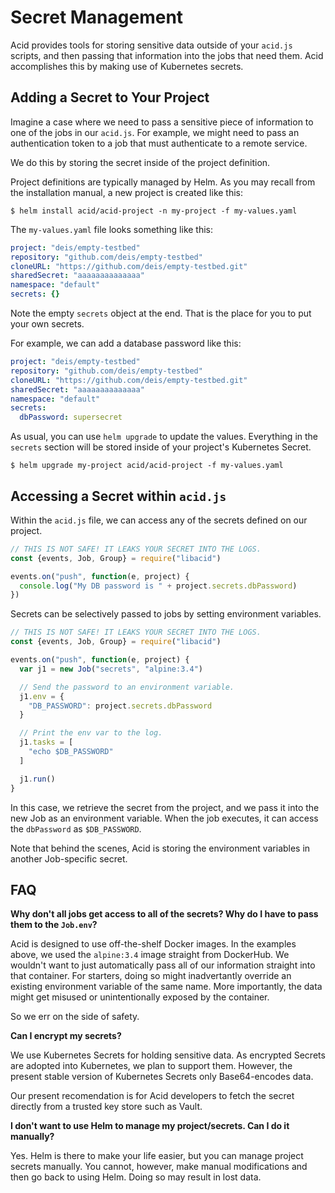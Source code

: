 # Secret Management

Acid provides tools for storing sensitive data outside of your `acid.js` scripts,
and then passing that information into the jobs that need them. Acid accomplishes
this by making use of Kubernetes secrets.

## Adding a Secret to Your Project

Imagine a case where we need to pass a sensitive piece of information to one of the jobs
in our `acid.js`. For example, we might need to pass an authentication token to a job that
must authenticate to a remote service.

We do this by storing the secret inside of the project definition.

Project definitions are typically managed by Helm. As you may recall from the installation
manual, a new project is created like this:

```console
$ helm install acid/acid-project -n my-project -f my-values.yaml
```

The `my-values.yaml` file looks something like this:

```yaml
project: "deis/empty-testbed"
repository: "github.com/deis/empty-testbed"
cloneURL: "https://github.com/deis/empty-testbed.git"
sharedSecret: "aaaaaaaaaaaaaa"
namespace: "default"
secrets: {}
```

Note the empty `secrets` object at the end. That is the place for you to put your own
secrets.

For example, we can add a database password like this:

```yaml
project: "deis/empty-testbed"
repository: "github.com/deis/empty-testbed"
cloneURL: "https://github.com/deis/empty-testbed.git"
sharedSecret: "aaaaaaaaaaaaaa"
namespace: "default"
secrets:
  dbPassword: supersecret
```

As usual, you can use `helm upgrade` to update the values. Everything in the `secrets`
section will be stored inside of your project's Kubernetes Secret.

```console
$ helm upgrade my-project acid/acid-project -f my-values.yaml
```

## Accessing a Secret within `acid.js`

Within the `acid.js` file, we can access any of the secrets defined on our project.

```javascript
// THIS IS NOT SAFE! IT LEAKS YOUR SECRET INTO THE LOGS.
const {events, Job, Group} = require("libacid")

events.on("push", function(e, project) {
  console.log("My DB password is " + project.secrets.dbPassword)
})
```

Secrets can be selectively passed to jobs by setting environment variables.

```javascript
// THIS IS NOT SAFE! IT LEAKS YOUR SECRET INTO THE LOGS.
const {events, Job, Group} = require("libacid")

events.on("push", function(e, project) {
  var j1 = new Job("secrets", "alpine:3.4")

  // Send the password to an environment variable.
  j1.env = {
    "DB_PASSWORD": project.secrets.dbPassword
  }

  // Print the env var to the log.
  j1.tasks = [
    "echo $DB_PASSWORD"
  ]

  j1.run()
}
```

In this case, we retrieve the secret from the project, and we pass it into the new
Job as an environment variable. When the job executes, it can access the `dbPassword`
as `$DB_PASSWORD`.

Note that behind the scenes, Acid is storing the environment variables in another
Job-specific secret.

## FAQ

**Why don't all jobs get access to all of the secrets? Why do I have to pass them
to the `Job.env`?**

Acid is designed to use off-the-shelf Docker images. In the examples above, we used the
`alpine:3.4` image straight from DockerHub. We wouldn't want to just automatically pass
all of our information straight into that container. For starters, doing so might
inadvertantly override an existing environment variable of the same name. More
importantly, the data might get misused or unintentionally exposed by the container.

So we err on the side of safety.

**Can I encrypt my secrets?**

We use Kubernetes Secrets for holding sensitive data. As encrypted Secrets are
adopted into Kubernetes, we plan to support them. However, the present stable
version of Kubernetes Secrets only Base64-encodes data.

Our present recomendation is for Acid developers to fetch the secret directly from a
trusted key store such as Vault.

**I don't want to use Helm to manage my project/secrets. Can I do it manually?**

Yes. Helm is there to make your life easier, but you can manage project secrets manually.
You cannot, however, make manual modifications and then go back to using Helm. Doing so
may result in lost data.
